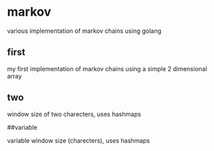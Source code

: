 # markov

various implementation of markov chains using golang

## first

my first implementation of markov chains using a simple 2 dimensional array

## two

window size of two charecters, uses hashmaps

##variable

variable window size (charecters), uses hashmaps
